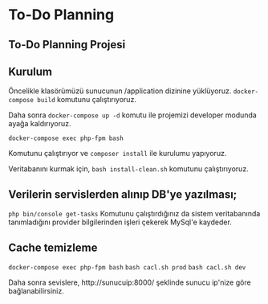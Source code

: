 # To-Do Planning
## To-Do Planning Projesi

## Kurulum

Öncelikle klasörümüzü sunucunun /application dizinine yüklüyoruz. `docker-compose build` komutunu çalıştırıyoruz.

Daha sonra `docker-compose up -d` komutu ile projemizi developer modunda ayağa kaldırıyoruz.

`docker-compose exec php-fpm bash`

Komutunu çalıştırıyor ve `composer install` ile kurulumu yapıyoruz.

Veritabanını kurmak için, `bash install-clean.sh` komutunu çalıştırıyoruz.

## Verilerin servislerden alınıp DB'ye yazılması;
`php bin/console get-tasks`
Komutunu çalıştırdığınız da sistem veritabanında tanımladığını provider bilgilerinden işleri çekerek MySql'e kaydeder.

## Cache temizleme
`docker-compose exec php-fpm bash`
`bash cacl.sh prod`
`bash cacl.sh dev`

Daha sonra sevislere, http://sunucuip:8000/ şeklinde sunucu ip'nize göre bağlanabilirsiniz.
